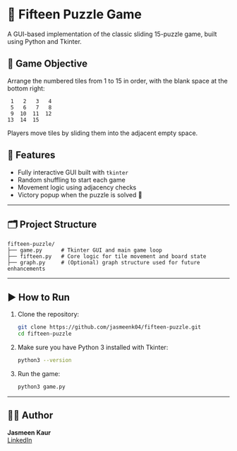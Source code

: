 # 🧩 Fifteen Puzzle Game

A GUI-based implementation of the classic sliding 15-puzzle game, built using Python and Tkinter.

## 🎯 Game Objective

Arrange the numbered tiles from 1 to 15 in order, with the blank space at the bottom right:

```
 1   2   3   4  
 5   6   7   8  
 9  10  11  12  
13  14  15     
```

Players move tiles by sliding them into the adjacent empty space.


## 🧠 Features

- Fully interactive GUI built with `tkinter`
- Random shuffling to start each game
- Movement logic using adjacency checks
- Victory popup when the puzzle is solved 🎉

---

## 🗂 Project Structure

```
fifteen-puzzle/
├── game.py      # Tkinter GUI and main game loop
├── fifteen.py   # Core logic for tile movement and board state
├── graph.py     # (Optional) graph structure used for future enhancements
```

---

## ▶️ How to Run

1. Clone the repository:
   ```bash
   git clone https://github.com/jasmeenk04/fifteen-puzzle.git
   cd fifteen-puzzle
   ```

2. Make sure you have Python 3 installed with Tkinter:
   ```bash
   python3 --version
   ```

3. Run the game:
   ```bash
   python3 game.py
   ```

---

## 👩‍💻 Author

**Jasmeen Kaur**  
[LinkedIn](https://www.linkedin.com/in/jasmeenkaur101)



